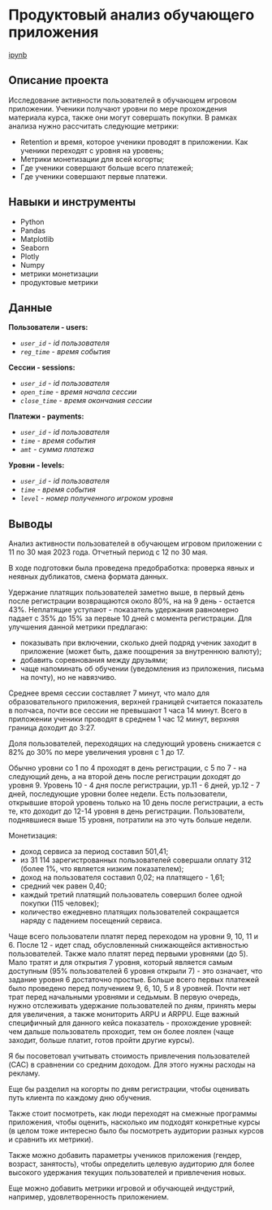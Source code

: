 # Продуктовый анализ обучающего приложения
[ipynb](https://github.com/at71a/portfolio/blob/main/product_analysis/Product_Analysis_upd.ipynb)
## Описание проекта
Исследование активности пользователей в обучающем игровом приложении. Ученики получают уровни по мере прохождения материала курса, также они могут совершать покупки.
В рамках анализа нужно рассчитать следующие метрики:
- Retention и время, которое ученики проводят в приложении. Как ученики переходят с уровня на уровень;
- Метрики монетизации для всей когорты;
- Где ученики совершают больше всего платежей;
- Где ученики совершают первые платежи.
## Навыки и инструменты
- Python
- Pandas
- Matplotlib
- Seaborn
- Plotly
- Numpy
- метрики монетизации
- продуктовые метрики
## Данные
<b> Пользователи - users: </b>
- <i> `user_id` - id пользователя </i>
- <i> `reg_time` - время события </i>

<b> Сессии - sessions: </b>
- <i> `user_id` - id пользователя </i>
- <i> `open_time` - время начала сессии </i>
- <i> `close_time` - время окончания сессии </i>

<b> Платежи - payments: </b>
- <i> `user_id` - id пользователя </i>
- <i> `time` - время события </i>
- <i> `amt` - сумма платежа </i>

<b> Уровни - levels: </b>
- <i> `user_id` - id пользователя </i>
- <i> `time` - время события </i>
- <i> `level` - номер полученного игроком уровня </i>



## Выводы
Анализ активности пользователей в обучающем игровом приложении с 11 по 30 мая 2023 года. Отчетный период с 12 по 30 мая.

В ходе подготовки была проведена предобработка: проверка явных и неявных дубликатов, смена формата данных.

Удержание платящих пользователей заметно выше, в первый день после регистрации возвращаются около 80%, на на 9 день - остается 43%. Неплатящие уступают - показатель удержания равномерно падает с 35% до 15% за первые 10 дней с момента регистрации. Для улучшения данной метрики предлагаю:
- показывать при включении, сколько дней подряд ученик заходит в приложение (может быть, даже поощрения за внутреннюю валюту);
- добавить соревнования между друзьями;
- чаще напоминать об обучении (уведомления из приложения, письма на почту), но не навязчиво.

Среднее время сессии составляет 7 минут, что мало для образовательного приложения, верхней границей считается показатель в полчаса, почти все сессии не превышают 1 часа 14 минут. Всего в приложении ученики проводят в среднем 1 час 12 минут, верхняя граница доходит до 3:27.

Доля пользователей, переходящих на следующий уровень снижается с 82% до 30% по мере увеличения уровня с 1 до 17.

Обычно уровни со 1 по 4 проходят в день регистрации, с 5 по 7 - на следующий день, а на второй день после регистрации доходят до уровня 9. Уровень 10 - 4 дня после регистрации, ур.11 - 6 дней, ур.12 - 7 дней, последующие уровни более недели. Есть пользователи, открывшие второй уровень только на 10 день после регистрации, а есть те, кто доходит до 12-14 уровня в день регистрации. Пользователи, поднявшиеся выше 15 уровня, потратили на это чуть больше недели.

Монетизация:
- доход сервиса за период составил 501,41;
- из 31 114 зарегистрованных пользователей совершали оплату 312 (более 1%, что является низким показателем);
- доход на пользователя составил 0,02; на платящего - 1,61;
- средний чек равен 0,40;
- каждый третий платящий пользователь совершил более одной покупки (115 человек);
- количество ежедневно платящих пользователей сокращается наряду с падением посещений сервиса.

Чаще всего пользователи платят перед переходом на уровни 9, 10, 11 и 6. После 12 - идет спад, обусловленный снижающейся активностью пользователей. Также мало платят перед первыми уровнями (до 5). Мало тратят и для открытия 7 уровня, который является самым доступным (95% пользователей 6 уровня открыли 7) - это означает, что задание уровня 6 достаточно простые. Больше всего первых платежей было проведено перед получением 9, 6, 10, 5 и 8 уровней. Почти нет трат перед начальными уровнями и седьмым.
В первую очередь, нужно отслеживать удержание пользователей по дням, принять меры для увеличения, а также мониторить ARPU и ARPPU. Еще важный специфичный для данного кейса показатель - прохождение уровней: чем дальше пользователь проходит, тем он более лоялен (чаще заходит, больше платит, готов пройти другие курсы).

Я бы посоветовал учитывать стоимость привлечения пользователей (CAC) в сравнении со средним доходом. Для этого нужны расходы на рекламу.

Еще бы разделил на когорты по дням регистрации, чтобы оценивать путь клиента по каждому дню обучения.

Также стоит посмотреть, как люди переходят на смежные программы приложения, чтобы оценить, насколько им подходят конкретные курсы (в целом тоже интересно было бы посмотреть аудитории разных курсов и сравнить их метрики).

Также можно добавить параметры учеников приложения (гендер, возраст, занятость), чтобы определить целевую аудиторию для более высокого удержания текущих пользователей и привлечения новых.

Еще можно добавить метрики игровой и обучающей индустрий, например, удовлетворенность приложением.
